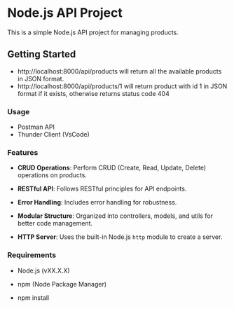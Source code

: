 # Node.js API Project

This is a simple Node.js API project for managing products.

## Getting Started

- http://localhost:8000/api/products will return all the available products in JSON format.
- http://localhost:8000/api/products/1  will return product with id 1 in JSON format if it exists, otherwise returns status code 404

### Usage 
- Postman API
- Thunder Client (VsCode)

### Features

- **CRUD Operations**: Perform CRUD (Create, Read, Update, Delete) operations on products.

- **RESTful API**: Follows RESTful principles for API endpoints.

- **Error Handling**: Includes error handling for robustness.

- **Modular Structure**: Organized into controllers, models, and utils for better code management.

- **HTTP Server**: Uses the built-in Node.js `http` module to create a server.

### Requirements

- Node.js (vXX.X.X)

- npm (Node Package Manager)

- npm install
